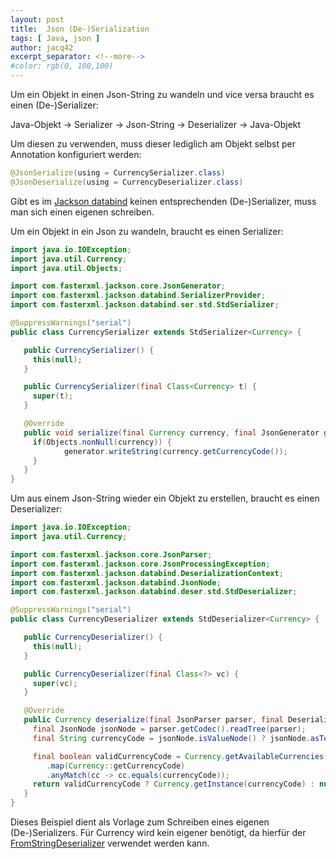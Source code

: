 ```yaml
---
layout: post
title:  Json (De-)Serialization
tags: [ Java, json ]
author: jacq42
excerpt_separator: <!--more-->
#color: rgb(0, 100,100)
---
```


<!--more-->

Um ein Objekt in einen Json-String zu wandeln und vice versa braucht es einen (De-)Serializer:

Java-Objekt -> Serializer -> Json-String -> Deserializer -> Java-Objekt

Um diesen zu verwenden, muss dieser lediglich am Objekt selbst per Annotation konfiguriert werden:

```java
@JsonSerialize(using = CurrencySerializer.class)
@JsonDeserialize(using = CurrencyDeserializer.class)
```

Gibt es im [Jackson databind](https://github.com/FasterXML/jackson-databind) keinen entsprechenden (De-)Serializer, muss man sich einen
eigenen schreiben.

Um ein Objekt in ein Json zu wandeln, braucht es einen Serializer:
```java
import java.io.IOException;
import java.util.Currency;
import java.util.Objects;

import com.fasterxml.jackson.core.JsonGenerator;
import com.fasterxml.jackson.databind.SerializerProvider;
import com.fasterxml.jackson.databind.ser.std.StdSerializer;

@SuppressWarnings("serial")
public class CurrencySerializer extends StdSerializer<Currency> {

   public CurrencySerializer() {
     this(null);
   }

   public CurrencySerializer(final Class<Currency> t) {
     super(t);
   }

   @Override
   public void serialize(final Currency currency, final JsonGenerator generator, final SerializerProvider provider) throws IOException {
     if(Objects.nonNull(currency)) {
            generator.writeString(currency.getCurrencyCode());
     }
   }
}
```

Um aus einem Json-String wieder ein Objekt zu erstellen, braucht es einen Deserializer:
```java
import java.io.IOException;
import java.util.Currency;

import com.fasterxml.jackson.core.JsonParser;
import com.fasterxml.jackson.core.JsonProcessingException;
import com.fasterxml.jackson.databind.DeserializationContext;
import com.fasterxml.jackson.databind.JsonNode;
import com.fasterxml.jackson.databind.deser.std.StdDeserializer;

@SuppressWarnings("serial")
public class CurrencyDeserializer extends StdDeserializer<Currency> {

   public CurrencyDeserializer() {
     this(null);
   }

   public CurrencyDeserializer(final Class<?> vc) {
     super(vc);
   }

   @Override
   public Currency deserialize(final JsonParser parser, final DeserializationContext ctxt) throws IOException, JsonProcessingException {
     final JsonNode jsonNode = parser.getCodec().readTree(parser);
     final String currencyCode = jsonNode.isValueNode() ? jsonNode.asText() : jsonNode.get("currency").asText();

     final boolean validCurrencyCode = Currency.getAvailableCurrencies().stream()
        .map(Currency::getCurrencyCode)
        .anyMatch(cc -> cc.equals(currencyCode));
     return validCurrencyCode ? Currency.getInstance(currencyCode) : null;
   }
}
```

Dieses Beispiel dient als Vorlage zum Schreiben eines eigenen (De-)Serializers. Für Currency wird kein eigener benötigt, da hierfür
der [FromStringDeserializer](https://github.com/FasterXML/jackson-databind/blob/2.14/src/main/java/com/fasterxml/jackson/databind/deser/std/FromStringDeserializer.java) verwendet werden kann.